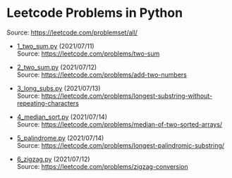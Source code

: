# Leetcode Problems in Python
Source: https://leetcode.com/problemset/all/

* [1_two_sum.py](https://github.com/Lcyc29/leetcode/blob/master/1_two_sum.py) (2021/07/11)<br/>
Source: https://leetcode.com/problems/two-sum

* [2_two_sum.py](https://github.com/Lcyc29/leetcode/blob/master/2_two_numbers.py) (2021/07/12)<br/>
Source: https://leetcode.com/problems/add-two-numbers

* [3_long_subs.py](https://github.com/Lcyc29/leetcode/blob/master/3_long_subs.py) (2021/07/13)<br/>
Source: https://leetcode.com/problems/longest-substring-without-repeating-characters

* [4_median_sort.py](https://github.com/Lcyc29/leetcode/blob/master/4_median_sort.py) (2021/07/14)<br/>
Source: https://leetcode.com/problems/median-of-two-sorted-arrays/

* [5_palindrome.py](https://github.com/Lcyc29/leetcode/blob/master/5_palindrome.py) (2021/07/14)<br/>
Source: https://leetcode.com/problems/longest-palindromic-substring/

* [6_zigzag.py](https://github.com/Lcyc29/leetcode/blob/master/6_zigzag.py) (2021/07/12)<br/>
Source: https://leetcode.com/problems/zigzag-conversion
